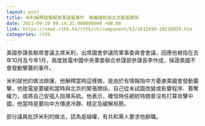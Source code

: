 ```yaml
---
layout: post
title: 米利解釋致電解放軍高層事件　稱冀緩和與北京緊張關係
date: 2021-09-29 00:14:21.000000000 +08:00
link: https://news.rthk.hk/rthk/ch/component/k2/1612699-20210929.htm
categories: rthk
---
```


美國參謀長聯席會議主席米利，出席國會參議院軍事委員會會議，回應他被指在去年10月及今年1月，兩度致電中國中央軍委聯合參謀部參謀長李作成，保證美國不會發動擊襲的事件。

米利就他的做法辯護，他解釋當時這樣做，是由於有情報指中方憂慮美國會發動襲擊，他致電是要緩和當時與北京的緊張關係，自己從未試圖改變或影響程序、篡奪權力，或將自己安插入指揮系統。他表示，確信時任總統特朗普沒有打算攻擊中國，他當時是要向中方傳達冷靜、穩定及緩解局勢。

部分議員批評米利的做法，認為是越權，有共和黨人要求他辭職。
